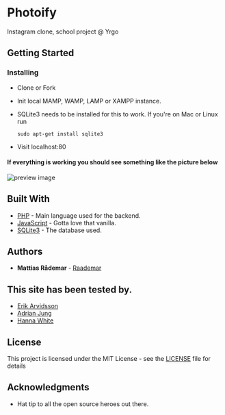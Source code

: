 # Photoify

Instagram clone, school project @ Yrgo

## Getting Started

### Installing

* Clone or Fork

* Init local MAMP, WAMP, LAMP or XAMPP instance.

* SQLite3 needs to be installed for this to work.
	If you're on Mac or Linux run
	```
	sudo apt-get install sqlite3
	```
* Visit localhost:80

#### If everything is working you should see something like the picture below

![preview image](https://i.imgur.com/eULGxnb.jpg)

## Built With

* [PHP](https://secure.php.net/) - Main language used for the backend.
* [JavaScript](https:javascript.com) - Gotta love that vanilla.
* [SQLite3](https://www.sqlite.org/index.html) - The database used.


## Authors

* **Mattias Rådemar** - [Raademar](https://github.com/Raademar)

## This site has been tested by.

* [Erik Arvidsson](https://github.com/erikarvidsson)
* [Adrian Jung](https://github.com/AdrianJung)
* [Hanna White](https://hannawhite.se)

## License

This project is licensed under the MIT License - see the [LICENSE](LICENSE) file for details

## Acknowledgments

* Hat tip to all the open source heroes out there.